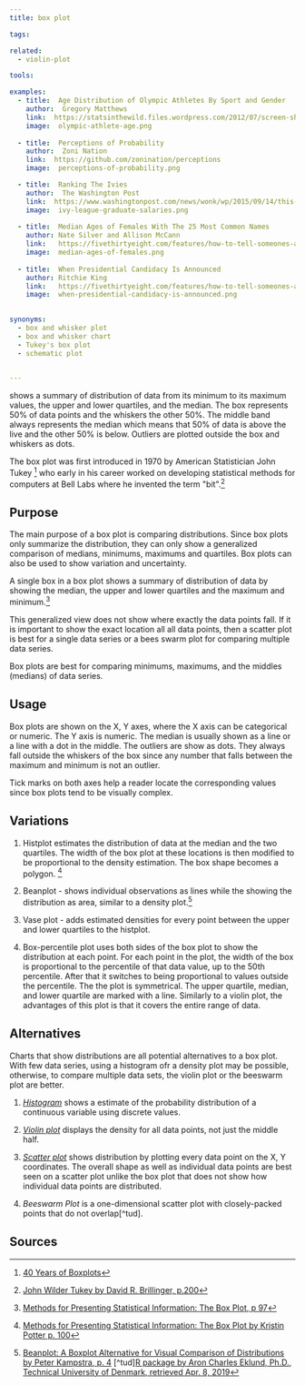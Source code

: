 ```yaml
---
title: box plot

tags:

related:
  - violin-plot

tools:

examples:
  - title:  Age Distribution of Olympic Athletes By Sport and Gender
    author:  Gregory Matthews
    link:  https://statsinthewild.files.wordpress.com/2012/07/screen-shot-2012-07-09-at-11-49-59-am.png
    image:  olympic-athlete-age.png
  
  - title:  Perceptions of Probability
    author:  Zoni Nation
    link:  https://github.com/zonination/perceptions
    image:  perceptions-of-probability.png

  - title:  Ranking The Ivies
    author:  The Washington Post
    link:  https://www.washingtonpost.com/news/wonk/wp/2015/09/14/this-chart-shows-why-parents-push-their-kids-so-hard-to-get-into-ivy-league-schools
    image:  ivy-league-graduate-salaries.png
  
  - title:  Median Ages of Females With The 25 Most Common Names
    author: Nate Silver and Allison McCann
    link:   https://fivethirtyeight.com/features/how-to-tell-someones-age-when-all-you-know-is-her-name/
    image:  median-ages-of-females.png
  
  - title:  When Presidential Candidacy Is Announced
    author: Ritchie King
    link:   https://fivethirtyeight.com/features/how-to-tell-someones-age-when-all-you-know-is-her-name/
    image:  when-presidential-candidacy-is-announced.png

  
synonyms:
  - box and whisker plot
  - box and whisker chart
  - Tukey's box plot
  - schematic plot
  

---
```


shows a summary of distribution of data from its minimum to its maximum values, the upper and lower quartiles, and the median. The box represents 50% of data points and the whiskers the other 50%. The middle band always represents
the median which means that 50% of data is above the live and the other 50% is below. Outliers are plotted outside the box and whiskers as dots.

<!--more--> 
The box plot was first introduced in 1970 by American Statistician John Tukey [^wickham] who early in his career worked on developing statistical methods for computers at Bell Labs where he invented the term "bit".[^billinger]

## Purpose
The main purpose of a box plot is comparing distributions. Since box plots only summarize the distribution, they can only show a generalized comparison of medians, minimums, maximums and quartiles. Box plots can also be used to show variation and uncertainty. 

A single box in a box plot shows a summary of distribution of data by showing the median, the upper and lower quartiles and the maximum and minimum.[^potter]

This generalized view does not show where exactly the data points fall. If it is important to show the exact location all all data points, then a scatter plot is best for a single data series or a bees swarm plot for comparing multiple data series.
 
Box plots are best for comparing minimums, maximums, and the middles (medians) of data series.



## Usage
Box plots are shown on the X, Y axes, where the X axis can be categorical or numeric. The Y axis is numeric. The median is usually shown as a line or a line with a dot in the middle. The outliers are show as dots. They always fall outside the whiskers of the box since any number that falls between the maximum and minimum is not an outlier.

Tick marks on both axes help a reader locate the corresponding values since box plots tend to be visually complex.

## Variations
1. Histplot estimates the distribution of data at the median and the two quartiles. The width of the box plot at these locations is then modified to be proportional to the density estimation. The box shape becomes a polygon. [^potter2] 

2. Beanplot - shows individual observations as lines while the showing the distribution as area, similar to a density plot.[^kampstra]

3. Vase plot - adds estimated densities for every point between the upper and lower quartiles to the histplot. 

4. Box-percentile plot uses both sides of the box plot to show the distribution at each point. For each point in the plot, the width of the box is proportional to the percentile of that data value, up to the 50th percentile. After that it switches to being proportional to values outside the percentile. The the plot is symmetrical. The upper quartile, median, and lower quartile are marked with a line. Similarly to a violin plot, the advantages of this plot is that it covers the entire range of data.



## Alternatives
Charts that show distributions are all potential alternatives to a box plot. With few data series, using a histogram ofr a density plot may be possible, otherwise, to compare multiple data sets, the violin plot or the beeswarm plot are better.

1. [*Histogram*](/histogram) shows a estimate of the probability distribution of a continuous variable using discrete values.

2. [*Violin plot*](/violion-plot) displays the density for all data points, not just the middle half.

3. [*Scatter plot*](/scatter-plot) shows distribution by plotting every data point on the X, Y coordinates. The overall shape as well as individual data points are best seen on a scatter plot unlike the box plot that does not show how individual data points are distributed.

4. *Beeswarm Plot* is a one-dimensional scatter plot with closely-packed points that do not overlap[^tud].

## Sources
[^wickham]: [40 Years of Boxplots](http://vita.had.co.nz/papers/boxplots.pdf)
[^billinger]: [John Wilder Tukey by David R. Brillinger, p.200](https://www.ams.org/notices/200202/fea-tukey.pdf)
[^potter]: [Methods for Presenting Statistical Information: The Box Plot, p 97](http://www.sci.utah.edu/~kpotter/publications/potter-2006-MPSI.pdf)
[^potter2]: [Methods for Presenting Statistical Information: The Box Plot by Kristin Potter p. 100](http://www.sci.utah.edu/~kpotter/publications/potter-2006-MPSI.pdf)
[^kampstra]: [Beanplot: A Boxplot Alternative for Visual Comparison of Distributions by Peter Kampstra, p. 4](https://cran.r-project.org/web/packages/beanplot/vignettes/beanplot.pdf)
[^tud][R package by Aron Charles Eklund, Ph.D., Technical University of Denmark, retrieved Apr. 8, 2019](http://www.cbs.dtu.dk/~eklund/beeswarm/)
